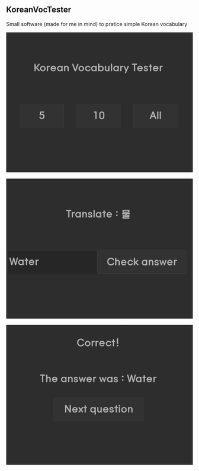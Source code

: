 ## KoreanVocTester

Small software (made for me in mind) to pratice simple Korean vocabulary


![menu](data/img/menu.png)

![question](data/img/question.png)

![answer](data/img/answer.png)
